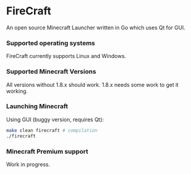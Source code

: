 # FireCraft
An open source Minecraft Launcher written in Go which uses Qt for GUI. 

### Supported operating systems
FireCraft currently supports Linux and Windows.

### Supported Minecraft Versions
All versions without 1.8.x should work. 1.8.x needs some work to get it working.

### Launching Minecraft
Using GUI (buggy version, requires Qt):
```sh
make clean firecraft # compilation
./firecraft
```

### Minecraft Premium support
Work in progress.